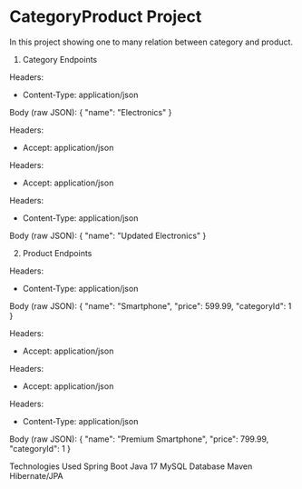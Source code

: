 ﻿# CategoryProduct  Project

  In this project showing one to many relation between category and product.
  1. Category Endpoints

Headers:
- Content-Type: application/json

Body (raw JSON):
{
    "name": "Electronics"
}



Headers:
- Accept: application/json


Headers:
- Accept: application/json


Headers:
- Content-Type: application/json

Body (raw JSON):
{
    "name": "Updated Electronics"
}



2. Product Endpoints


Headers:
- Content-Type: application/json

Body (raw JSON):
{
    "name": "Smartphone",
    "price": 599.99,
    "categoryId": 1
}


Headers:
- Accept: application/json


Headers:
- Accept: application/json


Headers:
- Content-Type: application/json

Body (raw JSON):
{
    "name": "Premium Smartphone",
    "price": 799.99,
    "categoryId": 1
}

 Technologies Used
Spring Boot 
Java 17
MySQL Database
Maven
Hibernate/JPA

